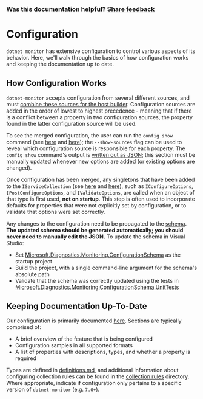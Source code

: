 ### Was this documentation helpful? [Share feedback](https://www.research.net/r/DGDQWXH?src=documentation%2FlearningPath%2Fconfiguration)

# Configuration

`dotnet monitor` has extensive configuration to control various aspects of its behavior. Here, we'll walk through the basics of how configuration works and keeping the documentation up to date.

## How Configuration Works

`dotnet-monitor` accepts configuration from several different sources, and must [combine these sources for the host builder](https://github.com/dotnet/dotnet-monitor/blob/bea5b0284c22cecb5edfa8e35ad353a54a6b8fe0/src/Tools/dotnet-monitor/HostBuilder/HostBuilderHelper.cs#L47). Configuration sources are added in the order of lowest to highest precedence - meaning that if there is a conflict between a property in two configuration sources, the property found in the latter configuration source will be used.

To see the merged configuration, the user can run the `config show` command (see [here](https://github.com/dotnet/dotnet-monitor/blob/bea5b0284c22cecb5edfa8e35ad353a54a6b8fe0/src/Tools/dotnet-monitor/Program.cs#L68) and [here](https://github.com/dotnet/dotnet-monitor/blob/bea5b0284c22cecb5edfa8e35ad353a54a6b8fe0/src/Tools/dotnet-monitor/Commands/ConfigShowCommandHandler.cs)); the `--show-sources` flag can be used to reveal which configuration source is responsible for each property. The `config show` command's output is [written out as JSON](https://github.com/dotnet/dotnet-monitor/blob/bea5b0284c22cecb5edfa8e35ad353a54a6b8fe0/src/Tools/dotnet-monitor/ConfigurationJsonWriter.cs); this section must be manually updated whenever new options are added (or existing options are changed).

Once configuration has been merged, any singletons that have been added to the `IServiceCollection` (see [here](https://github.com/dotnet/dotnet-monitor/blob/bea5b0284c22cecb5edfa8e35ad353a54a6b8fe0/src/Tools/dotnet-monitor/ServiceCollectionExtensions.cs) and [here](https://github.com/dotnet/dotnet-monitor/blob/bea5b0284c22cecb5edfa8e35ad353a54a6b8fe0/src/Tools/dotnet-monitor/Commands/CollectCommandHandler.cs#L85)), such as `IConfigureOptions`, `IPostConfigureOptions`, and `IValidateOptions`, are called when an object of that type is first used, **not on startup**. This step is often used to incorporate defaults for properties that were not explicitly set by configuration, or to validate that options were set correctly. 

Any changes to the configuration need to be propagated to the [schema](https://github.com/dotnet/dotnet-monitor/blob/bea5b0284c22cecb5edfa8e35ad353a54a6b8fe0/documentation/schema.json). **The updated schema should be generated automatically; you should never need to manually edit the JSON.** To update the schema in Visual Studio:
* Set [Microsoft.Diagnostics.Monitoring.ConfigurationSchema](https://github.com/dotnet/dotnet-monitor/tree/bea5b0284c22cecb5edfa8e35ad353a54a6b8fe0/src/Tests/Microsoft.Diagnostics.Monitoring.ConfigurationSchema) as the startup project
* Build the project, with a single command-line argument for the schema's absolute path
* Validate that the schema was correctly updated using the tests in [Microsoft.Diagnostics.Monitoring.ConfigurationSchema.UnitTests](https://github.com/dotnet/dotnet-monitor/tree/bea5b0284c22cecb5edfa8e35ad353a54a6b8fe0/src/Tests/Microsoft.Diagnostics.Monitoring.ConfigurationSchema.UnitTests)

## Keeping Documentation Up-To-Date

Our configuration is primarily documented [here](https://github.com/dotnet/dotnet-monitor/tree/bea5b0284c22cecb5edfa8e35ad353a54a6b8fe0/documentation/configuration). Sections are typically comprised of:
* A brief overview of the feature that is being configured
* Configuration samples in all supported formats
* A list of properties with descriptions, types, and whether a property is required

Types are defined in [definitions.md](https://github.com/dotnet/dotnet-monitor/blob/bea5b0284c22cecb5edfa8e35ad353a54a6b8fe0/documentation/api/definitions.md), and additional information about configuring collection rules can be found in the [collection rules](https://github.com/dotnet/dotnet-monitor/blob/bea5b0284c22cecb5edfa8e35ad353a54a6b8fe0/documentation/collectionrules) directory. Where appropriate, indicate if configuration only pertains to a specific version of `dotnet-monitor` (e.g. `7.0+`).
